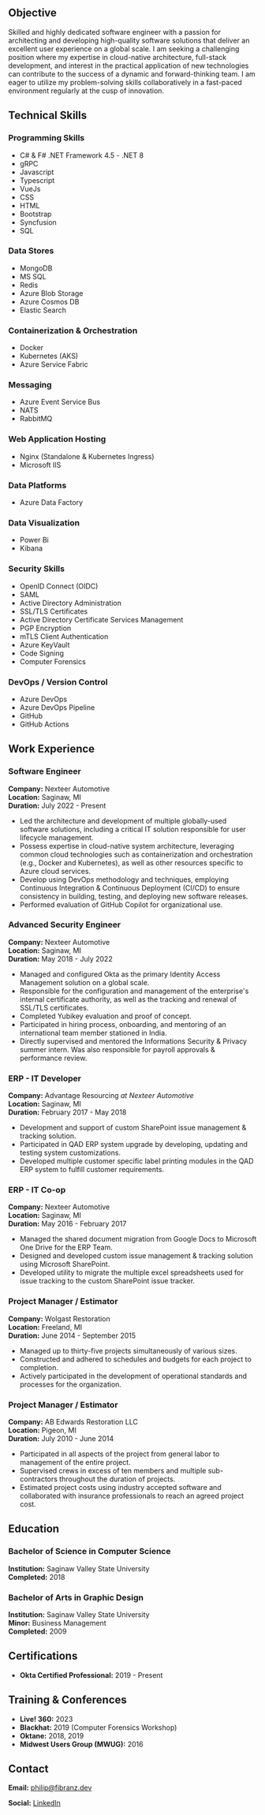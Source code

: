 ## Objective

Skilled and highly dedicated software engineer with a passion for architecting and developing high-quality software solutions that deliver an excellent user experience on a global scale. I am seeking a challenging position where my expertise in cloud-native architecture, full-stack development, and interest in the practical application of new technologies can contribute to the success of a dynamic and forward-thinking team. I am eager to utilize my problem-solving skills collaboratively in a fast-paced environment regularly at the cusp of innovation.

## Technical Skills

### Programming Skills

- C# & F# .NET Framework 4.5 - .NET 8
- gRPC
- Javascript
- Typescript
- VueJs
- CSS
- HTML
- Bootstrap
- Syncfusion
- SQL

### Data Stores

- MongoDB
- MS SQL
- Redis
- Azure Blob Storage
- Azure Cosmos DB
- Elastic Search

### Containerization & Orchestration

- Docker
- Kubernetes (AKS)
- Azure Service Fabric

### Messaging

- Azure Event Service Bus
- NATS
- RabbitMQ

### Web Application Hosting

- Nginx (Standalone & Kubernetes Ingress)
- Microsoft IIS

### Data Platforms

- Azure Data Factory

### Data Visualization

- Power Bi
- Kibana

### Security Skills

- OpenID Connect (OIDC)
- SAML
- Active Directory Administration
- SSL/TLS Certificates
- Active Directory Certificate Services Management
- PGP Encryption
- mTLS Client Authentication
- Azure KeyVault
- Code Signing
- Computer Forensics

### DevOps / Version Control

- Azure DevOps
- Azure DevOps Pipeline
- GitHub
- GitHub Actions

## Work Experience

### Software Engineer

**Company:** Nexteer Automotive  
**Location:** Saginaw, MI  
**Duration:** July 2022 - Present  

- Led the architecture and development of multiple globally-used software solutions, including a critical IT solution responsible for user lifecycle management.
- Possess expertise in cloud-native system architecture, leveraging common cloud technologies such as containerization and orchestration (e.g., Docker and Kubernetes), as well as other resources specific to Azure cloud services.
- Develop using DevOps methodology and techniques, employing Continuous Integration & Continuous Deployment (CI/CD) to ensure consistency in building, testing, and deploying new software releases.
- Performed evaluation of GitHub Copilot for organizational use.

### Advanced Security Engineer

**Company:** Nexteer Automotive  
**Location:** Saginaw, MI  
**Duration:** May 2018 - July 2022  

- Managed and configured Okta as the primary Identity Access Management solution on a global scale.
- Responsible for the configuration and management of the enterprise's internal certificate authority, as well as the tracking and renewal of SSL/TLS certificates.
- Completed Yubikey evaluation and proof of concept.
- Participated in hiring process, onboarding, and mentoring of an international team member stationed in India.
- Directly supervised and mentored the Informations Security & Privacy summer intern. Was also responsible for payroll approvals & performance review.

### ERP - IT Developer

**Company:** Advantage Resourcing *at Nexteer Automotive*  
**Location:** Saginaw, MI  
**Duration:** February 2017 - May 2018  

- Development and support of custom SharePoint issue management & tracking solution.
- Participated in QAD ERP system upgrade by developing, updating and testing system customizations.
- Developed multiple customer specific label printing modules in the QAD ERP system to fulfill customer requirements.

### ERP - IT Co-op

**Company:** Nexteer Automotive  
**Location:** Saginaw, MI  
**Duration:** May 2016 - February 2017  

- Managed the shared document migration from Google Docs to Microsoft One Drive for the ERP Team.
- Designed and developed custom issue management & tracking solution using Microsoft SharePoint.
- Developed utility to migrate the multiple excel spreadsheets used for issue tracking to the custom SharePoint issue tracker.

### Project Manager / Estimator

**Company:** Wolgast Restoration  
**Location:** Freeland, MI  
**Duration:** June 2014 - September 2015  

- Managed up to thirty-five projects simultaneously of various sizes.
- Constructed and adhered to schedules and budgets for each project to completion.
- Actively participated in the development of operational standards and processes for the organization. 

### Project Manager / Estimator

**Company:** AB Edwards Restoration LLC  
**Location:** Pigeon, MI  
**Duration:** July 2010 - June 2014  

- Participated in all aspects of the project from general labor to management of the entire project.
- Supervised crews in excess of ten members and multiple sub-contractors throughout the duration of projects.
- Estimated project costs using industry accepted software and collaborated with insurance professionals to reach an agreed project cost.


## Education

### Bachelor of Science in Computer Science

**Institution:** Saginaw Valley State University  
**Completed:** 2018  

### Bachelor of Arts in Graphic Design

**Institution:** Saginaw Valley State University  
**Minor:** Business Management  
**Completed:** 2009  

## Certifications

- **Okta Certified Professional:** 2019 - Present

## Training & Conferences

- **Live! 360:** 2023
- **Blackhat:** 2019 (Computer Forensics Workshop)
- **Oktane:** 2018, 2019
- **Midwest Users Group (MWUG):** 2016

## Contact

**Email:** [philip@fibranz.dev](mailto:philip@fibranz.dev)

**Social:** [LinkedIn](https://linkedin.com/in/pfibranz)  
